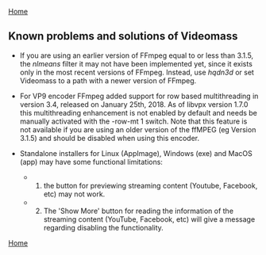 [Home](index.md)

## Known problems and solutions of Videomass

- If you are using an earlier version of FFmpeg equal to or less than 3.1.5, the 
_nlmeans_ filter it may not have been implemented yet, since it exists only in 
the most recent versions of FFmpeg. Instead, use _hqdn3d_ or set Videomass to a 
path with a newer version of FFmpeg.

- For VP9 encoder FFmpeg added support for row based multithreading in version 
3.4, released on January 25th, 2018. As of libvpx version 1.7.0 this 
multithreading enhancement is not enabled by default and needs be manually 
activated with the -row-mt 1 switch. Note that this feature is not available 
if you are using an older version of the ffMPEG (eg Version 3.1.5) and should 
be disabled when using this encoder.

- Standalone installers for Linux (AppImage), Windows (exe) and MacOS 
(app) may have some functional limitations:
   * 1) the button for previewing streaming content (Youtube, Facebook, etc) may not work.

   * 2) The 'Show More' button for reading the information of the streaming content (YouTube, Facebook, etc) will give a message regarding disabling the functionality.

[Home](index.md)
